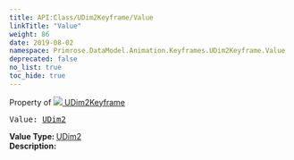 ```yaml
---
title: API:Class/UDim2Keyframe/Value
linkTitle: "Value"
weight: 86
date: 2019-08-02
namespace: Primrose.DataModel.Animation.Keyframes.UDim2Keyframe.Value
deprecated: false
no_list: true
toc_hide: true
---
```

Property of <a href="/docs/api-reference/Class/UDim2Keyframe"><img src="/icons/silk/film.png"/>&nbsp;UDim2Keyframe</a>
<pre class="method-declaration">
Value: <a class="type" href="/docs/api-reference/DataType/UDim2">UDim2</a></pre>
<b>Value Type: </b>
<a class="type" href="/docs/api-reference/DataType/UDim2">UDim2</a>
<br/>
<b>Description: </b>